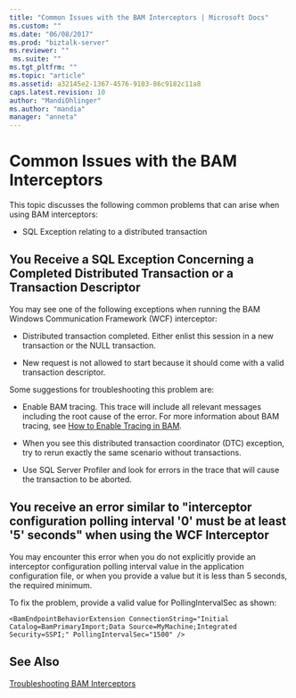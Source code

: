 ```yaml
---
title: "Common Issues with the BAM Interceptors | Microsoft Docs"
ms.custom: ""
ms.date: "06/08/2017"
ms.prod: "biztalk-server"
ms.reviewer: ""
 ms.suite: ""
ms.tgt_pltfrm: ""
ms.topic: "article"
ms.assetid: a32145e2-1367-4576-9103-86c9182c11a8
caps.latest.revision: 10
author: "MandiOhlinger"
ms.author: "mandia"
manager: "anneta"
---
```

# Common Issues with the BAM Interceptors
This topic discusses the following common problems that can arise when using BAM interceptors:  
  
-   SQL Exception relating to a distributed transaction  
  
## You Receive a SQL Exception Concerning a Completed Distributed Transaction or a Transaction Descriptor  
 You may see one of the following exceptions when running the BAM Windows Communication Framework (WCF) interceptor:  
  
-   Distributed transaction completed. Either enlist this session in a new transaction or the NULL transaction.  
  
-   New request is not allowed to start because it should come with a valid transaction descriptor.  
  
 Some suggestions for troubleshooting this problem are:  
  
-   Enable BAM tracing. This trace will include all relevant messages including the root cause of the error. For more information about BAM tracing, see [How to Enable Tracing in BAM](../core/how-to-enable-tracing-in-bam.md).  
  
-   When you see this distributed transaction coordinator (DTC) exception, try to rerun exactly the same scenario without transactions.  
  
-   Use SQL Server Profiler and look for errors in the trace that will cause the transaction to be aborted.  
  
## You receive an error similar to "interceptor configuration polling interval '0' must be at least '5' seconds" when using the WCF Interceptor  
 You may encounter this error when you do not explicitly provide an interceptor configuration polling interval value in the application configuration file, or when you provide a value but it is less than 5 seconds, the required minimum.  
  
 To fix the problem, provide a valid value for PollingIntervalSec as shown:  
  
```  
<BamEndpointBehaviorExtension ConnectionString="Initial Catalog=BamPrimaryImport;Data Source=MyMachine;Integrated Security=SSPI;" PollingIntervalSec="1500" />  
```  
  
## See Also  
 [Troubleshooting BAM Interceptors](../core/troubleshooting-bam-interceptors.md)